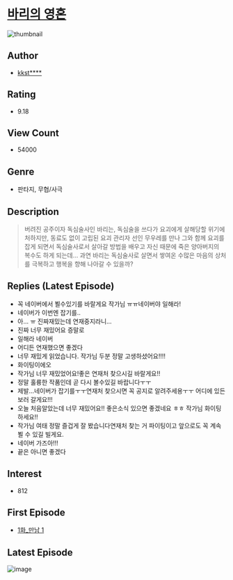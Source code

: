 # [바리의 영혼](https://comic.naver.com/bestChallenge/list?titleId=759503)
![thumbnail](https://image-comic.pstatic.net/user_contents_data/challenge_comic/2023/01/16/339941/thumbnail_202x16465beb7ff_d1ca_4e4c_ae7c_219f5f78cc38_00001247.JPEG)

## Author
- [kkst****](https://comic.naver.com/artistTitle?id=339941)

## Rating
- 9.18

## View Count
- 54000

## Genre
- 판타지, 무협/사극

## Description
> 버려진 공주이자 독심술사인 바리는, 독심술을 쓰다가 요괴에게 살해당할 위기에 처하지만, 동료도 없이 고립된 요괴 관리자 선인 무우레를 만나 그와 함께 요괴를 잡게 되면서 독심술사로서 살아갈 방법을 배우고 자신 때문에 죽은 양아버지의 복수도 하게 되는데… 과연 바리는 독심술사로 살면서 쌓여온 수많은 마음의 상처를 극복하고 행복을 향해 나아갈 수 있을까?

## Replies (Latest Episode)
- 꼭 네이버에서 뵐수있기를 바랄게요 작가님 ㅠㅠ네이버야 일해라!
- 네이버가 이번엔 잡기를..
- 아... ㅠ 진짜재밌는데 연재중지라니...
- 진짜 너무 재밌어요 증말로
- 일해라 네이버
- 어디든 연재했으면 좋겠다
- 너무 재밌게 읽었습니다. 작가님 두분 정말 고생하셨어요!!!!
- 화이팅이에오
- 작가님 너무 재밌었어요!좋은 연재처 찾으시길 바랄게요!!
- 정말 훌륭한 작품인데 곧 다시 볼수있길 바랍니다ㅜㅜ
- 제발...네이버가 잡기를ㅜㅜ연재처 찾으시면 꼭 공지로 알려주세용ㅜㅜ 어디에 있든 보러 갈게요!!!
- 오늘 처음알았는데 너무 재밌어요!! 좋은소식 있으면 좋겠네요 ㅎㅎ 작가님 화이팅하세요!!
- 작가님 여태 정말 즐겁게 잘 봤습니다연재처 찾는 거 파이팅이고 앞으로도 꼭 계속 뵐 수 있길 빌게요.
- 네이버 가즈아!!!
- 끝은 아니면 좋겠다

## Interest
- 812

## First Episode
- [1화_만남 1](https://comic.naver.com/bestChallenge/detail?titleId=759503&no=7)

## Latest Episode
![image](https://image-comic.pstatic.net/user_contents_data/challenge_comic/2023/05/09/339941/upload_7089850216050210145.jpeg)
